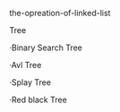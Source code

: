  the-opreation-of-linked-list
 
 
 Tree
 
 
  ·Binary Search Tree
  
  
  ·Avl Tree
  
  
  ·Splay Tree
  
  
  ·Red black Tree
